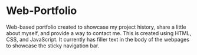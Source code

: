 # Web-Portfolio

Web-based portfolio created to showcase my project history, share a little about myself, and provide a way to contact me. This is created using HTML, CSS, and JavaScript. It currently has filler text in the body of the webpages to showcase the sticky navigation bar.
